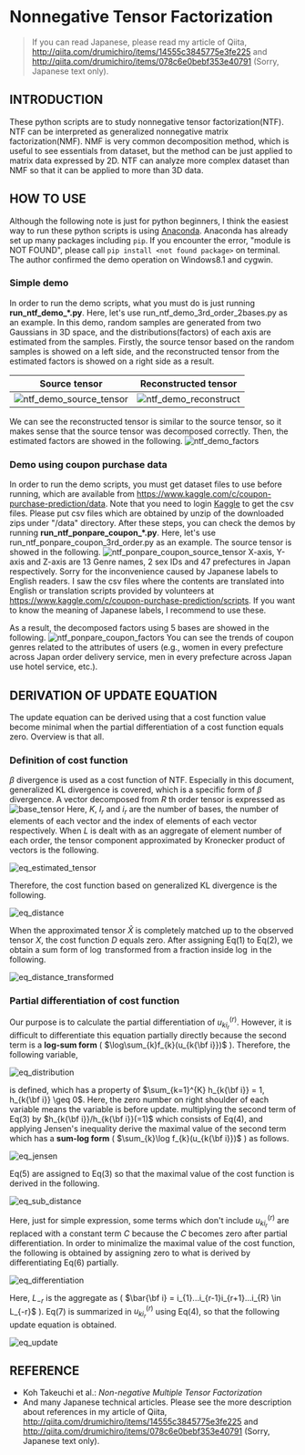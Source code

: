# Nonnegative Tensor Factorization

> If you can read Japanese, please read my article of Qiita, http://qiita.com/drumichiro/items/14555c3845775e3fe225 and http://qiita.com/drumichiro/items/078c6e0bebf353e40791 (Sorry, Japanese text only).


## INTRODUCTION

These python scripts are to study nonnegative tensor factorization(NTF).
NTF can be interpreted as generalized nonnegative matrix factorization(NMF).
NMF is very common decomposition method,
 which is useful to see essentials from dataset,
 but the method can be just applied to matrix data expressed by 2D.
NTF can analyze more complex dataset than NMF
 so that it can be applied to more than 3D data.


## HOW TO USE

Although the following note is just for python beginners,
 I think the easiest way to run these python scripts is using
 [Anaconda](https://www.continuum.io/downloads).
Anaconda has already set up many packages including `pip`.
If you encounter the error, "module is NOT FOUND",
 please call `pip install <not found package>` on terminal.
 The author confirmed the demo operation on Windows8.1 and cygwin.


### Simple demo

In order to run the demo scripts,
 what you must do is just running **run_ntf_demo_\*.py**.
Here, let's use run_ntf_demo_3rd_order_2bases.py as an example.
In this demo, random samples are generated from two Gaussians in 3D space,
 and the distributions(factors) of each axis are estimated from the samples.
Firstly, the source tensor based on the random samples is showed
 on a left side, and the reconstructed tensor
 from the estimated factors is showed on a right side as a result.


| Source tensor | Reconstructed tensor |
|-----------|------------|
| ![ntf_demo_source_tensor](image/ntf_demo_source_tensor.png) | ![ntf_demo_reconstruct](image/ntf_demo_reconstruct.png) |


We can see the reconstructed tensor is similar to the source tensor,
 so it makes sense that the source tensor was decomposed correctly.
Then, the estimated factors are showed in the following.
![ntf_demo_factors](image/ntf_demo_factors.png)


### Demo using coupon purchase data

In order to run the demo scripts, you must get dataset files to use
 before running, which are available from
 https://www.kaggle.com/c/coupon-purchase-prediction/data.
Note that you need to login [Kaggle](https://www.kaggle.com/)
 to get the csv files.
Please put csv files which are obtained
 by unzip of the downloaded zips under "/data" directory.
After these steps, you can check the demos
 by running **run_ntf_ponpare_coupon_\*.py**.
Here, let's use run_ntf_ponpare_coupon_3rd_order.py as an example.
The source tensor is showed in the following.
![ntf_ponpare_coupon_source_tensor](image/ntf_ponpare_coupon_source_tensor.png)
X-axis, Y-axis and Z-axis are
 13 Genre names, 2 sex IDs and 47 prefectures in Japan respectively.
Sorry for the inconvenience caused by Japanese labels to English readers.
I saw the csv files where the contents are translated into English
 or translation scripts provided by volunteers at
 https://www.kaggle.com/c/coupon-purchase-prediction/scripts.
If you want to know the meaning of Japanese labels, I recommend to use these.

As a result, the decomposed factors using 5 bases are showed in the following.
![ntf_ponpare_coupon_factors](image/ntf_ponpare_coupon_factors.png)
You can see the trends of coupon genres related to the attributes of users
 (e.g., women in every prefecture across Japan order delivery service,
 men in every prefecture across Japan use hotel service, etc.).


## DERIVATION OF UPDATE EQUATION

The update equation can be derived using
 that a cost function value become minimal
 when the partial differentiation of a cost function equals zero.
Overview is that all.

### Definition of cost function

$\beta$ divergence is used as a cost function of NTF.
Especially in this document, generalized KL divergence is covered,
 which is a specific form of $\beta$ divergence.
A vector decomposed from $R$ th order tensor is expressed as
![base_tensor](image/equation/base_tensor.png)
Here, $K$, $I_{r}$ and $i_{r}$ are the number of bases,
 the number of elements of each vector and
 the index of elements of each vector respectively.
When $L$ is dealt with as an aggregate of element number of each order,
 the tensor component approximated by Kronecker product of vectors
 is the following.

![eq_estimated_tensor](image/equation/eq_estimated_tensor.png)

Therefore, the cost function based on generalized KL divergence is the following.

![eq_distance](image/equation/eq_distance.png)

When the approximated tensor $\hat{X}$ is completely matched up
 to the observed tensor $X$, the cost function $D$ equals zero.
After assigning Eq(1) to Eq(2), we obtain
 a sum form of $\log$ transformed from a fraction inside $\log$ in the following.

![eq_distance_transformed](image/equation/eq_distance_transformed.png)


### Partial differentiation of cost function

Our purpose is to calculate the partial differentiation of $u_{ki_{r}}^{(r)}$.
However, it is difficult to differentiate this equation partially directly
 because the second term is a **log-sum form**
 ( $\log\sum_{k}f_{k}(u_{k{\bf i}})$ ).
Therefore, the following variable,

![eq_distribution](image/equation/eq_distribution.png)

is defined, which has a property of
 $\sum_{k=1}^{K} h_{k{\bf i}} = 1, h_{k{\bf i}} \geq 0$.
Here, the zero number on right shoulder of each variable means
 the variable is before update.
multiplying the second term of Eq(3) by $h_{k{\bf i}}/h_{k{\bf i}}(=1)$
 which consists of Eq(4),
 and applying Jensen's inequality derive the maximal value of the second term
 which has a **sum-log form** ( $\sum_{k}\log f_{k}(u_{k{\bf i}})$ ) as follows.

![eq_jensen](image/equation/eq_jensen.png)

Eq(5) are assigned to Eq(3) so that
 the maximal value of the cost function is derived in the following.

![eq_sub_distance](image/equation/eq_sub_distance.png)

Here, just for simple expression,
 some terms which don't include $u_{ki_{r}}^{(r)}$ are replaced
 with a constant term $C$ because the $C$ becomes zero
 after partial differentiation.
In order to minimalize the maximal value of the cost function,
 the following is obtained by assigning zero to
 what is derived by differentiating Eq(6) partially.

![eq_differentiation](image/equation/eq_differentiation.png)

Here, $L_{-r}$ is the aggregate as
 ( $\bar{\bf i} = i_{1}...i_{r-1}i_{r+1}...i_{R} \in L_{-r}$ ).
Eq(7) is summarized in $u_{ki_{r}}^{(r)}$ using Eq(4),
 so that the following update equation is obtained.

![eq_update](image/equation/eq_update.png)

## REFERENCE
- Koh Takeuchi et al.: _Non-negative Multiple Tensor Factorization_
- And many Japanese technical articles. Please see the more description
  about references in my article of Qiita, http://qiita.com/drumichiro/items/14555c3845775e3fe225 and http://qiita.com/drumichiro/items/078c6e0bebf353e40791 (Sorry, Japanese text only).
